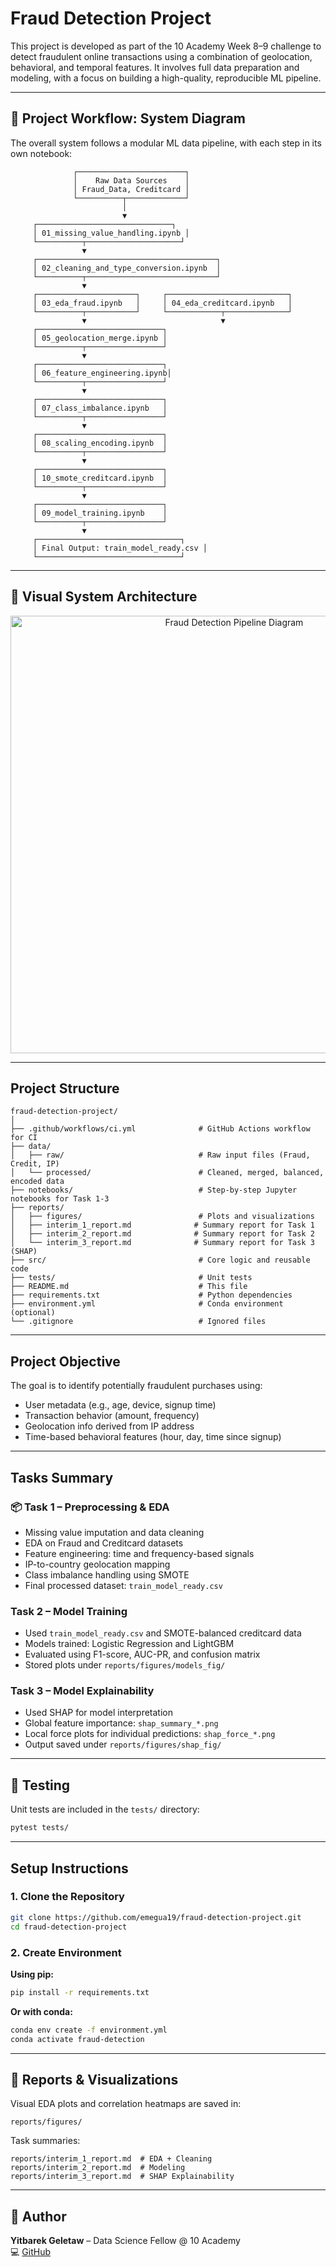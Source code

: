 #  Fraud Detection Project

This project is developed as part of the 10 Academy Week 8–9 challenge to detect fraudulent online transactions using a combination of geolocation, behavioral, and temporal features. It involves full data preparation and modeling, with a focus on building a high-quality, reproducible ML pipeline.

--- 

## 🔄 Project Workflow: System Diagram

The overall system follows a modular ML data pipeline, with each step in its own notebook:

```
              ┌────────────────────────┐
              │    Raw Data Sources    │
              │ Fraud_Data, Creditcard │
              └──────────┬─────────────┘
                         │
                         ▼
     ┌──────────────────────────────┐
     │ 01_missing_value_handling.ipynb │
     └──────────┬─────────────────────┘
                ▼
     ┌────────────────────────────────────────┐
     │ 02_cleaning_and_type_conversion.ipynb  │
     └──────────┬─────────────────────────────┘
                ▼
     ┌──────────────────────┐     ┌───────────────────────────┐
     │ 03_eda_fraud.ipynb   │     │ 04_eda_creditcard.ipynb   │
     └──────────┬───────────┘     └────────────┬──────────────┘
                ▼                              ▼
     ┌────────────────────────────┐
     │ 05_geolocation_merge.ipynb │
     └──────────┬─────────────────┘
                ▼
     ┌────────────────────────────┐
     │ 06_feature_engineering.ipynb│
     └──────────┬─────────────────┘
                ▼
     ┌────────────────────────────┐
     │ 07_class_imbalance.ipynb   │
     └──────────┬─────────────────┘
                ▼
     ┌────────────────────────────┐
     │ 08_scaling_encoding.ipynb  │
     └──────────┬─────────────────┘
                ▼
     ┌────────────────────────────┐
     │ 10_smote_creditcard.ipynb  │
     └──────────┬─────────────────┘
                ▼
     ┌────────────────────────────┐
     │ 09_model_training.ipynb    │
     └──────────┬─────────────────┘
                ▼
     ┌────────────────────────────────┐
     │ Final Output: train_model_ready.csv │
     └────────────────────────────────┘
```
---

## 📌 Visual System Architecture

<p align="center">
  <img src="reports/figures/system_diagram/Fraud_Detection_Pipeline.png" alt="Fraud Detection Pipeline Diagram" width="700"/>
</p>

---

##  Project Structure

```
fraud-detection-project/
│
├── .github/workflows/ci.yml              # GitHub Actions workflow for CI
├── data/
│   ├── raw/                              # Raw input files (Fraud, Credit, IP)
│   └── processed/                        # Cleaned, merged, balanced, encoded data
├── notebooks/                            # Step-by-step Jupyter notebooks for Task 1-3
├── reports/
│   ├── figures/                          # Plots and visualizations
│   ├── interim_1_report.md              # Summary report for Task 1
│   ├── interim_2_report.md              # Summary report for Task 2
│   └── interim_3_report.md              # Summary report for Task 3 (SHAP)
├── src/                                  # Core logic and reusable code
├── tests/                                # Unit tests
├── README.md                             # This file
├── requirements.txt                      # Python dependencies
├── environment.yml                       # Conda environment (optional)
└── .gitignore                            # Ignored files
```

---

##  Project Objective

The goal is to identify potentially fraudulent purchases using:
- User metadata (e.g., age, device, signup time)
- Transaction behavior (amount, frequency)
- Geolocation info derived from IP address
- Time-based behavioral features (hour, day, time since signup)

---

##  Tasks Summary

### 📦 Task 1 – Preprocessing & EDA
- Missing value imputation and data cleaning
- EDA on Fraud and Creditcard datasets
- Feature engineering: time and frequency-based signals
- IP-to-country geolocation mapping
- Class imbalance handling using SMOTE
- Final processed dataset: `train_model_ready.csv`

###  Task 2 – Model Training
- Used `train_model_ready.csv` and SMOTE-balanced creditcard data
- Models trained: Logistic Regression and LightGBM
- Evaluated using F1-score, AUC-PR, and confusion matrix
- Stored plots under `reports/figures/models_fig/`

###  Task 3 – Model Explainability
- Used SHAP for model interpretation
- Global feature importance: `shap_summary_*.png`
- Local force plots for individual predictions: `shap_force_*.png`
- Output saved under `reports/figures/shap_fig/`

---

## 🧪 Testing

Unit tests are included in the `tests/` directory:

```bash
pytest tests/
```

---

##  Setup Instructions

### 1. Clone the Repository

```bash
git clone https://github.com/emegua19/fraud-detection-project.git
cd fraud-detection-project
```

### 2. Create Environment

**Using pip:**

```bash
pip install -r requirements.txt
```

**Or with conda:**

```bash
conda env create -f environment.yml
conda activate fraud-detection
```

---

## 🧾 Reports & Visualizations

Visual EDA plots and correlation heatmaps are saved in:
```
reports/figures/
```

Task summaries:
```
reports/interim_1_report.md  # EDA + Cleaning
reports/interim_2_report.md  # Modeling
reports/interim_3_report.md  # SHAP Explainability
```

---

## 👤 Author

**Yitbarek Geletaw** – Data Science Fellow @ 10 Academy  
💻 [GitHub](https://github.com/emegua19/fraud-detection-project)
